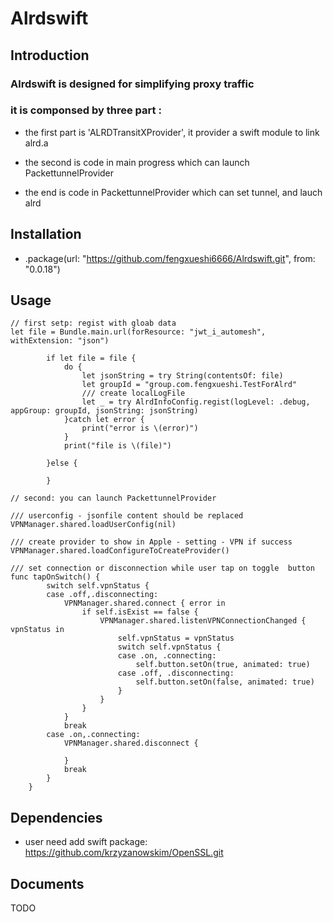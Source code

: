 # Alrdswift

## Introduction

### Alrdswift is designed for simplifying proxy traffic

### it is componsed by three part :

* the first part is 'ALRDTransitXProvider', it provider a swift module to link alrd.a

* the second is code in main progress which can launch PackettunnelProvider

* the end is code in PackettunnelProvider which can set 
tunnel, and lauch alrd 

## Installation

* .package(url: "https://github.com/fengxueshi6666/Alrdswift.git", from: "0.0.18")

## Usage

``` 
// first setp: regist with gloab data
let file = Bundle.main.url(forResource: "jwt_i_automesh", withExtension: "json")
        
        if let file = file {
            do {
                let jsonString = try String(contentsOf: file)
                let groupId = "group.com.fengxueshi.TestForAlrd"
                /// create localLogFile
                let _ = try AlrdInfoConfig.regist(logLevel: .debug,  appGroup: groupId, jsonString: jsonString)
            }catch let error {
                print("error is \(error)")
            }
            print("file is \(file)")
           
        }else {
            
        }

// second: you can launch PackettunnelProvider 

/// userconfig - jsonfile content should be replaced
VPNManager.shared.loadUserConfig(nil)

/// create provider to show in Apple - setting - VPN if success
VPNManager.shared.loadConfigureToCreateProvider()

/// set connection or disconnection while user tap on toggle  button
func tapOnSwitch() {
        switch self.vpnStatus {
        case .off,.disconnecting:
            VPNManager.shared.connect { error in
                if self.isExist == false {
                    VPNManager.shared.listenVPNConnectionChanged { vpnStatus in
                        self.vpnStatus = vpnStatus
                        switch self.vpnStatus {
                        case .on, .connecting:
                            self.button.setOn(true, animated: true)
                        case .off, .disconnecting:
                            self.button.setOn(false, animated: true)
                        }
                    }
                }
            }
            break
        case .on,.connecting:
            VPNManager.shared.disconnect {
                
            }
            break
        }
    }
 ```

## Dependencies

* user need add swift package: https://github.com/krzyzanowskim/OpenSSL.git 

## Documents

TODO


